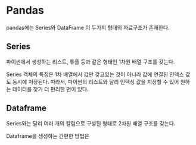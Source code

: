 # Pandas

pandas에는 Series와 DataFrame 이 두가지 형태의 자료구조가 존재한다. 



## Series

 파이썬에서 생성하는 리스트, 튜플 등과 같은 형태인 1차원 배열 구조를 갖는다.

Series 객체의 특징은 1차 배열에서 값만 갖고있는 것이 아니라 값에 연결된 인덱스 값도 동시에 저장된다. 따라서, 파이썬의 리스트와 달리 인덱싱 값을 지정할 수 있어 원하는 데이터를 찾기 더 편리한 면이 있다.

## Dataframe

Series와는 달리 여러 개의 칼럼으로 구성된 형태로 2차원 배열 구조를 갖는다.

Dataframe을 생성하는 간편한 방법은 